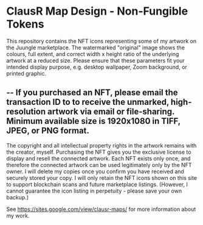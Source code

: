 # ClausR Map Design - Non-Fungible Tokens
This repository contains the NFT icons representing some of my artwork on the Juungle marketplace. The watermarked "original" image shows the colours, full extent, and correct width x height ratio of the underlying artwork at a reduced size. Please ensure that these parameters fit your intended display purpose, e.g. desktop wallpaper, Zoom background, or printed graphic. 

--
If you purchased an NFT, please email the transaction ID to <claus dot rinner at gmail dot com> to receive the unmarked, high-resolution artwork via email or file-sharing. Minimum available size is 1920x1080 in TIFF, JPEG, or PNG format. 
--

The copyright and all intellectual property rights in the artwork remains with the creator, myself. Purchasing the NFT gives you the exclusive license to display and resell the connected artwork. Each NFT exists only once, and therefore the connected artwork can be used legitimately only by the NFT owner. I will delete my copies once you confirm you have received and securely stored your copy. I will only retain the NFT icons shown on this site to support blockchain scans and future marketplace listings. (However, I cannot guarantee the icon listing in perpetuity - please save your own backup.) 

See https://sites.google.com/view/clausr-maps/ for more information about my work. 
